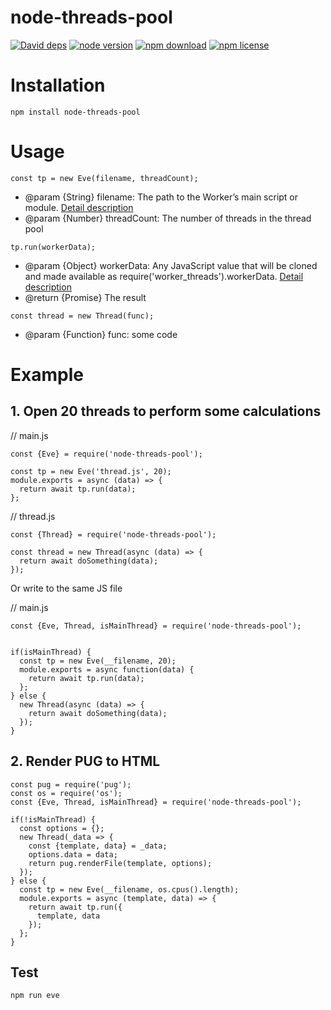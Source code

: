 # node-threads-pool
[![David deps][david-image]][david-url]
[![node version][node-image]][node-url]
[![npm download][download-image]][download-url]
[![npm license][license-image]][download-url]

[david-image]: https://img.shields.io/david/pengxigua/node-threads-pool.svg?style=flat-square
[david-url]: https://david-dm.org/pengxigua/node-threads-pool
[node-image]: https://img.shields.io/badge/node.js-%3E=_12-green.svg?style=flat-square
[node-url]: http://nodejs.org/download/
[download-image]: https://img.shields.io/npm/dm/node-threads-pool.svg?style=flat-square
[download-url]: https://npmjs.org/package/node-threads-pool
[license-image]: https://img.shields.io/npm/l/node-threads-pool.svg

# Installation 
```
npm install node-threads-pool
```

# Usage

```
const tp = new Eve(filename, threadCount);
```
+ @param {String} filename: The path to the Worker’s main script or module. [Detail description](https://nodejs.org/docs/latest-v12.x/api/worker_threads.html#worker_threads_new_worker_filename_options)
+ @param {Number} threadCount:  The number of threads in the thread pool
```
tp.run(workerData);
```
+ @param {Object} workerData: Any JavaScript value that will be cloned and made available as require('worker_threads').workerData. [Detail description](https://nodejs.org/docs/latest-v12.x/api/worker_threads.html#worker_threads_new_worker_filename_options)
+ @return {Promise} The result

```
const thread = new Thread(func);
```
+ @param {Function} func: some code

# Example

## 1. Open 20 threads to perform some calculations

// main.js
```
const {Eve} = require('node-threads-pool');

const tp = new Eve('thread.js', 20);
module.exports = async (data) => {
  return await tp.run(data);
};
```

// thread.js
```
const {Thread} = require('node-threads-pool');

const thread = new Thread(async (data) => {
  return await doSomething(data);
});

```
Or write to the same JS file

// main.js
```
const {Eve, Thread, isMainThread} = require('node-threads-pool');


if(isMainThread) {
  const tp = new Eve(__filename, 20);
  module.exports = async function(data) {
    return await tp.run(data);
  };
} else {
  new Thread(async (data) => {
    return await doSomething(data);
  });
}
```

## 2. Render PUG to HTML
```
const pug = require('pug');
const os = require('os');
const {Eve, Thread, isMainThread} = require('node-threads-pool');

if(!isMainThread) {
  const options = {};
  new Thread(_data => {
    const {template, data} = _data;
    options.data = data;
    return pug.renderFile(template, options);
  });
} else {
  const tp = new Eve(__filename, os.cpus().length);
  module.exports = async (template, data) => {
    return await tp.run({
      template, data
    });
  };
}

```
## Test
```
npm run eve
```